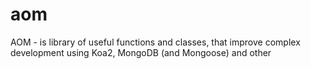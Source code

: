 # aom
AOM - is library of useful functions and classes, that improve complex development
using Koa2, MongoDB (and Mongoose) and other 
